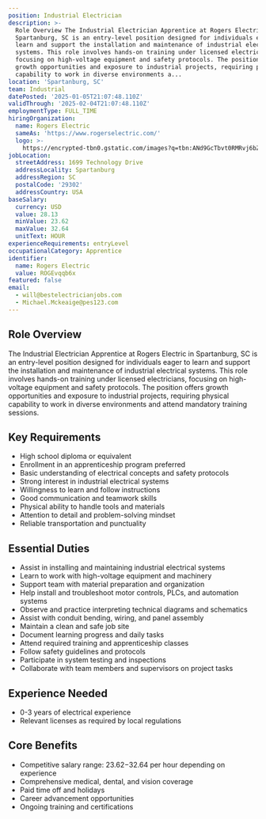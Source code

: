 ```yaml
---
position: Industrial Electrician
description: >-
  Role Overview The Industrial Electrician Apprentice at Rogers Electric in
  Spartanburg, SC is an entry-level position designed for individuals eager to
  learn and support the installation and maintenance of industrial electrical
  systems. This role involves hands-on training under licensed electricians,
  focusing on high-voltage equipment and safety protocols. The position offers
  growth opportunities and exposure to industrial projects, requiring physical
  capability to work in diverse environments a...
location: 'Spartanburg, SC'
team: Industrial
datePosted: '2025-01-05T21:07:48.110Z'
validThrough: '2025-02-04T21:07:48.110Z'
employmentType: FULL_TIME
hiringOrganization:
  name: Rogers Electric
  sameAs: 'https://www.rogerselectric.com/'
  logo: >-
    https://encrypted-tbn0.gstatic.com/images?q=tbn:ANd9GcTbvt0RMRvj6bZdL81Q6HJeRVl_qflQIGgp9w&s
jobLocation:
  streetAddress: 1699 Technology Drive
  addressLocality: Spartanburg
  addressRegion: SC
  postalCode: '29302'
  addressCountry: USA
baseSalary:
  currency: USD
  value: 28.13
  minValue: 23.62
  maxValue: 32.64
  unitText: HOUR
experienceRequirements: entryLevel
occupationalCategory: Apprentice
identifier:
  name: Rogers Electric
  value: ROGEvqqb6x
featured: false
email:
  - will@bestelectricianjobs.com
  - Michael.Mckeaige@pes123.com
---
```




## Role Overview

The Industrial Electrician Apprentice at Rogers Electric in Spartanburg, SC is an entry-level position designed for individuals eager to learn and support the installation and maintenance of industrial electrical systems. This role involves hands-on training under licensed electricians, focusing on high-voltage equipment and safety protocols. The position offers growth opportunities and exposure to industrial projects, requiring physical capability to work in diverse environments and attend mandatory training sessions.

## Key Requirements

- High school diploma or equivalent
- Enrollment in an apprenticeship program preferred
- Basic understanding of electrical concepts and safety protocols
- Strong interest in industrial electrical systems
- Willingness to learn and follow instructions
- Good communication and teamwork skills
- Physical ability to handle tools and materials
- Attention to detail and problem-solving mindset
- Reliable transportation and punctuality

## Essential Duties

- Assist in installing and maintaining industrial electrical systems
- Learn to work with high-voltage equipment and machinery
- Support team with material preparation and organization
- Help install and troubleshoot motor controls, PLCs, and automation systems
- Observe and practice interpreting technical diagrams and schematics
- Assist with conduit bending, wiring, and panel assembly
- Maintain a clean and safe job site
- Document learning progress and daily tasks
- Attend required training and apprenticeship classes
- Follow safety guidelines and protocols
- Participate in system testing and inspections
- Collaborate with team members and supervisors on project tasks

## Experience Needed

- 0-3 years of electrical experience
- Relevant licenses as required by local regulations

## Core Benefits

- Competitive salary range: $23.62-$32.64 per hour depending on experience
- Comprehensive medical, dental, and vision coverage
- Paid time off and holidays
- Career advancement opportunities
- Ongoing training and certifications